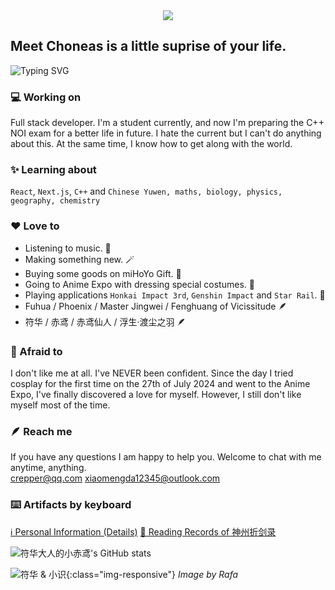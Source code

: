 <div align="center">
    <img src="https://komarev.com/ghpvc/?username=choneas&&style=flat-square" align="center" />
</div>

## Meet Choneas is a little suprise of your life.

![Typing SVG](https://readme-typing-svg.demolab.com/?lines=Maybe+you+will+never+meet+me+again&duration=3000&repeat=false&color=ffffff&size=18)

### 💻 Working on
Full stack developer. I'm a student currently, and now I'm preparing the C++ NOI exam for a better life in future. I hate the current but I can't do anything about this. At the same time, I know how to get along with the world.
### ✨ Learning about
`React`, `Next.js`, `C++` and `Chinese Yuwen, maths, biology, physics, geography, chemistry`
### ❤️ Love to
- Listening to music. 🎵
- Making something new. 🪄
- Buying some goods on miHoYo Gift. 🛒
- Going to Anime Expo with dressing special costumes. 🥋
- Playing applications `Honkai Impact 3rd`, `Genshin Impact` and `Star Rail`. 📖
- Fuhua / Phoenix / Master Jingwei / Fenghuang of Vicissitude 🪶
- 符华 / 赤鸢 / 赤鸢仙人 / 浮生·渡尘之羽 🪶
### 🥺 Afraid to
I don't like me at all. I've NEVER been confident. Since the day I tried cosplay for the first time on the 27th of July 2024 and went to the Anime Expo, I've finally discovered a love for myself. However, I still don't like myself most of the time.
### 🪶 Reach me
If you have any questions I am happy to help you. Welcome to chat with me anytime, anything. <br />
[crepper@qq.com](mailto://crepper@qq.com) [xiaomengda12345@outlook.com](mailto://xiaomengda12345@outlook.com)
### ⌨️ Artifacts by keyboard
[ℹ️ Personal Information (Details)](https://choneas.notion.site/I-am-Aether-Choneas-71cf59770358433a97a16dcdd7670a9b?pvs=4)
[📖 Reading Records of 神州折剑录](https://choneas.notion.site/e1fd457a85da47de89101950f62091fc?pvs=4)

![符华大人的小赤鸢's GitHub stats](https://github-readme-stats.vercel.app/api?username=Choneas&bg_color=30,dfd4c1,ff8883&title_color=fff&text_color=fff&hide_rank=true&hide_title=true&show_icons=true)

![符华 & 小识](https://img.picui.cn/free/2024/08/20/66c38ee373907.jpg){:class="img-responsive"}
*Image by Rafa*

<!--
**Choneas/Choneas** is a ✨ _special_ ✨ repository because its `README.md` (this file) appears on your GitHub profile.

Here are some ideas to get you started:

- 🔭 I’m currently working on ...
- 🌱 I’m currently learning ...
- 👯 I’m looking to collaborate on ...
- 🤔 I’m looking for help with ...
- 💬 Ask me about ...
- 📫 How to reach me: ...
- 😄 Pronouns: ...
- ⚡ Fun fact: ...
-->
